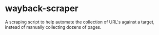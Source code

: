 # wayback-scraper
A scraping script to help automate the collection of URL's against a target, instead of manually collecting dozens of pages.
